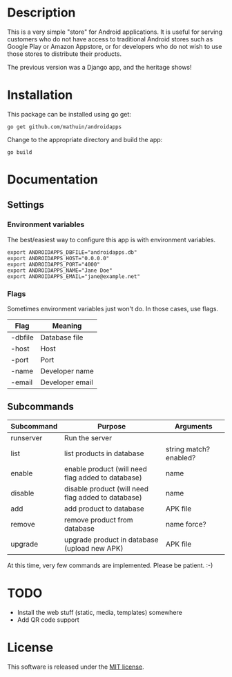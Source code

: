 # Description

This is a very simple "store" for Android applications.  It is useful for serving customers who do not have access to traditional Android stores such as Google Play or Amazon Appstore, or for developers who do not wish to use those stores to distribute their products.

The previous version was a Django app, and the heritage shows!

# Installation

This package can be installed using go get:

````
go get github.com/mathuin/androidapps
````

Change to the appropriate directory and build the app:

````
go build
````

# Documentation

## Settings

### Environment variables

The best/easiest way to configure this app is with environment variables.

````
export ANDROIDAPPS_DBFILE="androidapps.db"
export ANDROIDAPPS_HOST="0.0.0.0"
export ANDROIDAPPS_PORT="4000"
export ANDROIDAPPS_NAME="Jane Doe"
export ANDROIDAPPS_EMAIL="jane@example.net"
````

### Flags

Sometimes environment variables just won't do.  In those cases, use flags.

| Flag | Meaning |
| ---- | ------- |
| -dbfile | Database file |
| -host | Host |
| -port | Port |
| -name | Developer name |
| -email | Developer email |

## Subcommands

| Subcommand | Purpose | Arguments |
| ---------- | ------- | --------- |
| runserver | Run the server | |
| list | list products in database | string match? enabled? |
| enable | enable product (will need flag added to database) | name |
| disable | disable product (will need flag added to database) | name |
| add | add product to database | APK file |
| remove | remove product from database | name force? |
| upgrade | upgrade product in database (upload new APK) | APK file | 

At this time, very few commands are implemented.  Please be patient. :-)

# TODO

* Install the web stuff (static, media, templates) somewhere
* Add QR code support

# License

This software is released under the [MIT license](http://opensource.org/licenses/mit-license.php).
